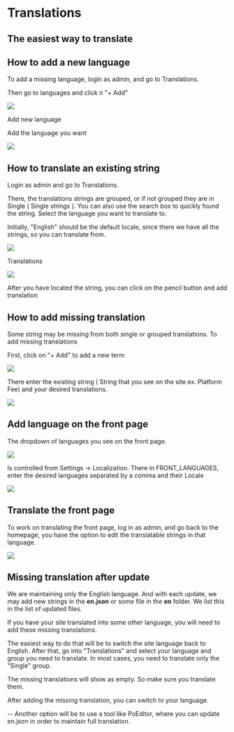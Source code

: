 # Translations

## The easiest way to translate <a id="the-easiest-way-to-translate"></a>

## How to add a new language <a id="how-to-add-a-new-language"></a>

To add a missing language, login as admin, and go to Translations.

Then go to languages and click n "+ Add"

![](https://i.imgur.com/MjCXlQs.png)

Add new language

Add the language you want

![](https://i.imgur.com/DgQo69W.png)

## How to translate an existing string <a id="how-to-translate-an-existing-string"></a>

Login as admin and go to Translations.

There, the translations strings are grouped, or if not grouped they are in Single \( Single strings \). You can also use the search box to quickly found the string. Select the language you want to translate to.

Initially, "English" should be the default locale, since there we have all the strings, so you can translate from.

![](https://i.imgur.com/J9ETvom.png)

Translations

![](https://i.imgur.com/Zhs6Wc3.png)

After you have located the string, you can click on the pencil button and add translation

## How to add missing translation <a id="how-to-add-missing-translation"></a>

Some string may be missing from both single or grouped translations. To add missing translations

First, click on "+ Add" to add a new term

![](https://i.imgur.com/naRDxDS.png)

There enter the existing string \( String that you see on the site ex. Platform Fee\) and your desired translations.

![](https://i.imgur.com/zaB7LVU.png)

## Add language on the front page <a id="add-language-on-the-front-page"></a>

The dropdown of languages you see on the front page.

![](https://i.imgur.com/tmVHN6R.png)

Is controlled from Settings -&gt; Localization. There in FRONT\_LANGUAGES, enter the desired languages separated by a comma and their Locale

![](https://i.imgur.com/OiRl1FS.png)

## Translate the front page <a id="translate-the-front-page"></a>

To work on translating the front page, log in as admin, and go back to the homepage, you have the option to edit the translatable strings in that language.

![](https://i.imgur.com/ESEH0Od.png)

## Missing translation after update <a id="missing-translation-after-update"></a>

We are maintaining only the English language. And with each update, we may add new strings in the **en.json** or some file in the **en** folder. We list this in the list of updated files.

If you have your site translated into some other language, you will need to add these missing translations.

The easiest way to do that will be to switch the site language back to English. After that, go into "Translations" and select your language and group you need to translate. In most cases, you need to translate only the "Single" group.

The missing translations will show as empty. So make sure you translate them.

After adding the missing translation, you can switch to your language.

-- Another option will be to use a tool like PoEditor, where you can update en.json in order to maintain full translation.

